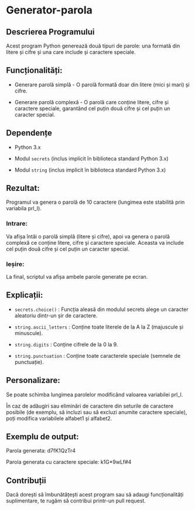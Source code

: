 # Generator-parola


## Descrierea Programului
Acest program Python generează două tipuri de parole: una formată din litere și cifre și una care include și caractere speciale.

## Funcționalități:
- Generare parolă simplă - O parolă formată doar din litere (mici și mari) și cifre.

- Generare parolă complexă - O parolă care conține litere, cifre și caractere speciale, garantând cel puțin două cifre și cel puțin un caracter special.

## Dependențe

* Python 3.x

* Modul `secrets`  (inclus implicit în biblioteca standard Python 3.x)

* Modul `string` (inclus implicit în biblioteca standard Python 3.x)

## Rezultat:


Programul va genera o parolă de 10 caractere (lungimea este stabilită prin variabila prl_l).

### **Intrare:** 

Va afișa întâi o parolă simplă (litere și cifre), apoi va genera o parolă complexă ce conține litere, cifre și caractere speciale. Aceasta va include cel puțin două cifre și cel puțin un caracter special.

### __Ieșire:__ 

La final, scriptul va afișa ambele parole generate pe ecran.

## Explicații:
* `secrets.choice()` : Funcția aleasă din modulul secrets alege un caracter aleatoriu dintr-un șir de caractere.

* `string.ascii_letters` : Conține toate literele de la A la Z (majuscule și minuscule).

* `string.digits` : Conține cifrele de la 0 la 9.

* `string.punctuation` : Conține toate caracterele speciale (semnele de punctuație).

## Personalizare:
Se poate schimba lungimea parolelor modificând valoarea variabilei prl_l.

În caz de adăugiri sau eliminări de caractere din seturile de caractere posibile (de exemplu, să incluzi sau să excluzi anumite caractere speciale), poți modifica variabilele alfabet1 și alfabet2.

## Exemplu de output:

Parola generata:  d7fK1QzTr4

Parola generata cu caractere speciale:  k1G*9wLf#4

## Contribuții
Dacă dorești să îmbunătățești acest program sau să adaugi funcționalități suplimentare, te rugăm să contribui printr-un pull request.
